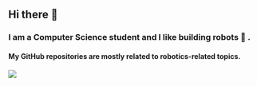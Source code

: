 ## Hi there 👋

### I am a Computer Science student and I like building robots 🤖 .

#### My GitHub repositories are mostly related to robotics-related topics.

![](https://komarev.com/ghpvc/?username=logeshg2&style=flat)
<!--
**logeshg2/logeshg2** is a ✨ _special_ ✨ repository because its `README.md` (this file) appears on your GitHub profile.

Here are some ideas to get you started:

- 🔭 I’m currently working on ...
- 🌱 I’m currently learning ...
- 👯 I’m looking to collaborate on ...
- 🤔 I’m looking for help with ...
- 💬 Ask me about ...
- 📫 How to reach me: ...
- 😄 Pronouns: ...
- ⚡ Fun fact: ...
-->
